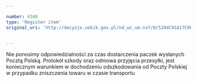 ```yaml
---

number: 4348
type: 'Register item'
original_uri: 'http://decyzje.uokik.gov.pl/nd_wz_um.nsf/0/5204C91A17C98EB5C1257B2F0039E681?OpenDocument'


---
```


Nie ponosimy odpowiedzialności za czas dostarczenia paczek wysłanych Pocztą Polską. Protokół szkody oraz odmowa przyjęcia przesyłki, jest koniecznym warunkiem w dochodzeniu odszkodowania od Poczty Polskiej w przypadku zniszczenia towaru w czasie transportu
